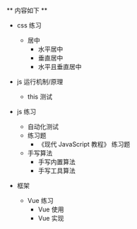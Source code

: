 ** 内容如下 **

- css 练习
    - 居中
        - 水平居中
        - 垂直居中
        - 水平且垂直居中

- js 运行机制/原理
    - this 测试

- js 练习
    - 自动化测试
    - 练习题
        - 《现代 JavaScript 教程》 练习题
    - 手写算法
        - 手写内置算法
        - 手写工具算法

- 框架
    - Vue 练习
        - Vue 使用
        - Vue 实现 